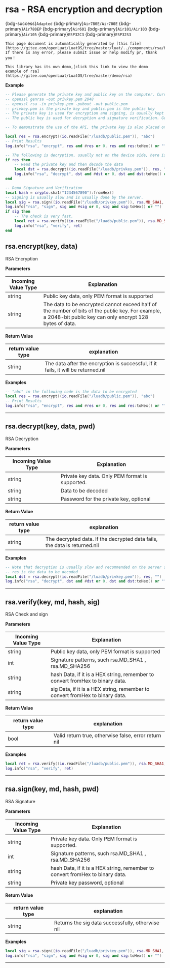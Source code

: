 # rsa - RSA encryption and decryption

{bdg-success}`Adapted` {bdg-primary}`Air780E/Air700E` {bdg-primary}`Air780EP` {bdg-primary}`Air601` {bdg-primary}`Air101/Air103` {bdg-primary}`Air105` {bdg-primary}`ESP32C3` {bdg-primary}`ESP32S3`

```{note}
This page document is automatically generated by [this file](https://gitee.com/openLuat/LuatOS/tree/master/luat/../components/rsa/binding/luat_lib_rsa.c). If there is any error, please submit issue or help modify pr, thank you！
```

```{tip}
This library has its own demo,[click this link to view the demo example of rsa](https://gitee.com/openLuat/LuatOS/tree/master/demo/rsa)
```

**Example**

```lua
-- Please generate the private key and public key on the computer. Currently, the maximum support is 4096bit. Generally speaking, 2048bit is enough.
-- openssl genrsa -out privkey.pem 2048
-- openssl rsa -in privkey.pem -pubout -out public.pem
-- privkey.pem is the private key and public.pem is the public key
-- The private key is used for encryption and signing, is usually kept secret, and is placed on the server side.
-- The public key is used for decryption and signature verification. Generally, it can be made public and placed on the device.

-- To demonstrate the use of the API, the private key is also placed on the device here.

local res = rsa.encrypt((io.readFile("/luadb/public.pem")), "abc")
-- Print Results
log.info("rsa", "encrypt", res and #res or 0, res and res:toHex() or "")

-- The following is decryption, usually not on the device side, here is mainly to demonstrate the usage, will be very slow
if res then
    -- Read the private key and then decode the data
    local dst = rsa.decrypt((io.readFile("/luadb/privkey.pem")), res, "")
    log.info("rsa", "decrypt", dst and #dst or 0, dst and dst:toHex() or "")
end

-- Demo Signature and Verification
local hash = crypto.sha1("1234567890"):fromHex()
-- Signing is usually slow and is usually done by the server.
local sig = rsa.sign((io.readFile("/luadb/privkey.pem")), rsa.MD_SHA1, hash, "")
log.info("rsa", "sign", sig and #sig or 0, sig and sig:toHex() or "")
if sig then
    -- The check is very fast.
    local ret = rsa.verify((io.readFile("/luadb/public.pem")), rsa.MD_SHA1, hash, sig)
    log.info("rsa", "verify", ret)
end

```

## rsa.encrypt(key, data)



RSA Encryption

**Parameters**

|Incoming Value Type | Explanation|
|-|-|
|string|Public key data, only PEM format is supported|
|string|The data to be encrypted cannot exceed half of the number of bits of the public key. For example, a 2048-bit public key can only encrypt 128 bytes of data.|

**Return Value**

|return value type | explanation|
|-|-|
|string|The data after the encryption is successful, if it fails, it will be returned.nil|

**Examples**

```lua
-- "abc" in the following code is the data to be encrypted
local res = rsa.encrypt((io.readFile("/luadb/public.pem")), "abc")
-- Print Results
log.info("rsa", "encrypt", res and #res or 0, res and res:toHex() or "")

```

---

## rsa.decrypt(key, data, pwd)



RSA Decryption

**Parameters**

|Incoming Value Type | Explanation|
|-|-|
|string|Private key data. Only PEM format is supported.|
|string|Data to be decoded|
|string|Password for the private key, optional|

**Return Value**

|return value type | explanation|
|-|-|
|string|The decrypted data. If the decrypted data fails, the data is returned.nil|

**Examples**

```lua
-- Note that decryption is usually slow and recommended on the server side
-- res is the data to be decoded
local dst = rsa.decrypt((io.readFile("/luadb/privkey.pem")), res, "")
log.info("rsa", "decrypt", dst and #dst or 0, dst and dst:toHex() or "")

```

---

## rsa.verify(key, md, hash, sig)



RSA Check and sign

**Parameters**

|Incoming Value Type | Explanation|
|-|-|
|string|Public key data, only PEM format is supported|
|int|Signature patterns, such rsa.MD_SHA1 , rsa.MD_SHA256|
|string|hash Data, if it is a HEX string, remember to convert fromHex to binary data.|
|string|sig Data, if it is a HEX string, remember to convert fromHex to binary data.|

**Return Value**

|return value type | explanation|
|-|-|
|bool|Valid return true, otherwise false, error return nil|

**Examples**

```lua
local ret = rsa.verify((io.readFile("/luadb/public.pem")), rsa.MD_SHA1, hash, sig)
log.info("rsa", "verify", ret)

```

---

## rsa.sign(key, md, hash, pwd)



RSA Signature

**Parameters**

|Incoming Value Type | Explanation|
|-|-|
|string|Private key data. Only PEM format is supported.|
|int|Signature patterns, such rsa.MD_SHA1 , rsa.MD_SHA256|
|string|hash Data, if it is a HEX string, remember to convert fromHex to binary data.|
|string|Private key password, optional|

**Return Value**

|return value type | explanation|
|-|-|
|string|Returns the sig data successfully, otherwise nil|

**Examples**

```lua
local sig = rsa.sign((io.readFile("/luadb/privkey.pem")), rsa.MD_SHA1, hash, "")
log.info("rsa", "sign", sig and #sig or 0, sig and sig:toHex() or "")

```

---

